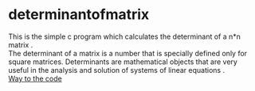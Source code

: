 # determinantofmatrix
 This is the simple c program which calculates the determinant of a n*n matrix .<br/>
The determinant of a matrix is a number that is specially defined only for square matrices. Determinants are mathematical objects that are very useful in the analysis and solution of systems of linear equations .<br/>
[Way to the code](https://github.com/ASTHA193/determinantofmatrix/commit/581f0a6466514b2a01d2edb10b8bf20c511994d5)
